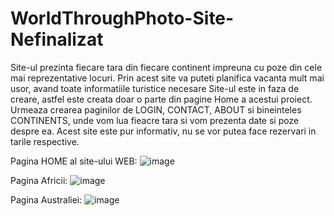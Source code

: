 # WorldThroughPhoto-Site-Nefinalizat
Site-ul prezinta fiecare tara din fiecare continent impreuna cu poze din cele mai reprezentative locuri. Prin acest site va puteti planifica vacanta mult mai usor, avand toate informatiile turistice necesare
Site-ul este in faza de creare, astfel este creata doar o parte din pagine Home a acestui proiect. Urmeaza crearea paginilor de LOGIN, CONTACT, ABOUT si bineinteles CONTINENTS, unde vom lua fieacre tara si vom prezenta date si poze despre ea. Acest site este pur informativ, nu se vor putea face rezervari in tarile respective.

Pagina HOME al site-ului WEB: ![image](https://user-images.githubusercontent.com/62211568/111334612-61cfb100-867c-11eb-89ec-276736d364c1.png)

Pagina Africii: ![image](https://user-images.githubusercontent.com/62211568/151522422-69aa2551-26aa-4712-8b59-1f7fca54be01.png)

Pagina Australiei: ![image](https://user-images.githubusercontent.com/62211568/151522523-bf2c1d35-368d-4f55-9133-ab346ec99d00.png)



